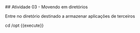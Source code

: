 ## Atividade 03 - Movendo em diretórios

Entre no diretório destinado a armazenar aplicações de terceiros

cd /opt {{execute}}

